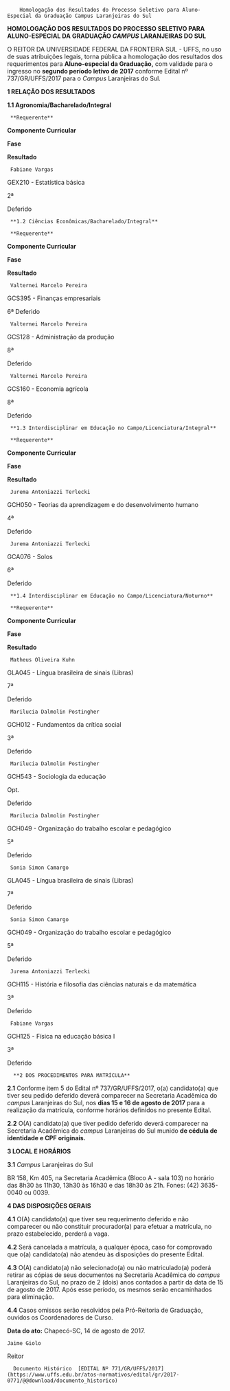         Homologação dos Resultados do Processo Seletivo para Aluno-Especial da Graduação Campus Laranjeiras do Sul  

**HOMOLOGAÇÃO DOS RESULTADOS DO PROCESSO SELETIVO PARA ALUNO-ESPECIAL DA GRADUAÇÃO *CAMPUS* LARANJEIRAS DO SUL**

  

 O REITOR DA UNIVERSIDADE FEDERAL DA FRONTEIRA SUL - UFFS, no uso de suas atribuições legais, torna pública a homologação dos resultados dos requerimentos para **Aluno-especial da Graduação,** com validade para o ingresso no **segundo período letivo de 2017** conforme Edital nº 737/GR/UFFS/2017 para o *Campus* Laranjeiras do Sul.

  

 **1 RELAÇÃO DOS RESULTADOS**

 **1.1 Agronomia/Bacharelado/Integral**

     **Requerente**

   **Componente Curricular**

   **Fase**

   **Resultado**

     Fabiane Vargas

   GEX210 - Estatística básica

   2ª

   Deferido

     **1.2 Ciências Econômicas/Bacharelado/Integral**

     **Requerente**

   **Componente Curricular**

   **Fase**

   **Resultado**

     Valternei Marcelo Pereira

   GCS395 - Finanças empresariais

  6ª  Deferido

     Valternei Marcelo Pereira

   GCS128 - Administração da produção

   8ª

   Deferido

     Valternei Marcelo Pereira

   GCS160 - Economia agrícola

   8ª

   Deferido

     **1.3 Interdisciplinar em Educação no Campo/Licenciatura/Integral**

     **Requerente**

   **Componente Curricular**

   **Fase**

   **Resultado**

     Jurema Antoniazzi Terlecki

   GCH050 - Teorias da aprendizagem e do desenvolvimento humano

   4ª

   Deferido

     Jurema Antoniazzi Terlecki

   GCA076 - Solos

   6ª

   Deferido

     **1.4 Interdisciplinar em Educação no Campo/Licenciatura/Noturno**

     **Requerente**

   **Componente Curricular**

   **Fase**

   **Resultado**

     Matheus Oliveira Kuhn

   GLA045 - Língua brasileira de sinais (Libras)

   7ª

   Deferido

     Marilucia Dalmolin Postingher

   GCH012 - Fundamentos da crítica social

   3ª

   Deferido

     Marilucia Dalmolin Postingher

   GCH543 - Sociologia da educação

   Opt.

   Deferido

     Marilucia Dalmolin Postingher

   GCH049 - Organização do trabalho escolar e pedagógico

   5ª

   Deferido

     Sonia Simon Camargo

   GLA045 - Língua brasileira de sinais (Libras)

   7ª

   Deferido

     Sonia Simon Camargo

   GCH049 - Organização do trabalho escolar e pedagógico

   5ª

   Deferido

     Jurema Antoniazzi Terlecki

   GCH115 - História e filosofia das ciências naturais e da matemática

   3ª

   Deferido

     Fabiane Vargas

   GCH125 - Física na educação básica I

   3ª

   Deferido

      **2 DOS PROCEDIMENTOS PARA MATRÍCULA**

 **2.1** Conforme item 5 do Edital nº 737/GR/UFFS/2017, o(a) candidato(a) que tiver seu pedido deferido deverá comparecer na Secretaria Acadêmica do *campus* Laranjeiras do Sul, nos **dias 15 e 16 de agosto de 2017** para a realização da matrícula, conforme horários definidos no presente Edital.

 **2.2** O(A) candidato(a) que tiver pedido deferido deverá comparecer na Secretaria Acadêmica do *campus* Laranjeiras do Sul munido **de cédula de identidade e CPF originais.**

  **3 LOCAL E HORÁRIOS**

 **3.1** *Campus* Laranjeiras do Sul

 BR 158, Km 405, na Secretaria Acadêmica (Bloco A - sala 103) no horário das 8h30 às 11h30, 13h30 às 16h30 e das 18h30 às 21h. Fones: (42) 3635-0040 ou 0039.

  **4 DAS DISPOSIÇÕES GERAIS**

 **4.1** O(A) candidato(a) que tiver seu requerimento deferido e não comparecer ou não constituir procurador(a) para efetuar a matrícula, no prazo estabelecido, perderá a vaga.

 **4.2** Será cancelada a matrícula, a qualquer época, caso for comprovado que o(a) candidato(a) não atendeu às disposições do presente Edital.

 **4.3** O(A) candidato(a) não selecionado(a) ou não matriculado(a) poderá retirar as cópias de seus documentos na Secretaria Acadêmica do *campus* Laranjeiras do Sul, no prazo de 2 (dois) anos contados a partir da data de 15 de agosto de 2017. Após esse período, os mesmos serão encaminhados para eliminação.

 **4.4** Casos omissos serão resolvidos pela Pró-Reitoria de Graduação, ouvidos os Coordenadores de Curso.

   **Data do ato:** Chapecó-SC, 14 de agosto de 2017.   
 

    Jaime Giolo   
 Reitor 

      Documento Histórico  [EDITAL Nº 771/GR/UFFS/2017](https://www.uffs.edu.br/atos-normativos/edital/gr/2017-0771/@@download/documento_historico)     
      